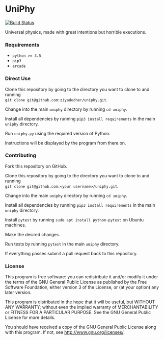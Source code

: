 # UniPhy
[![Build Status](https://travis-ci.org/ziyadedher/uniphy.svg?branch=master)](https://travis-ci.org/ziyadedher/uniphy)

Universal physics, made with great intentions but horrible executions.


### Requirements
  * `python >= 3.5`
  * `pip3`
  * `arcade`


### Direct Use
Clone this repository by going to the directory you want to clone to and running  
`git clone git@github.com:ziyadedher/uniphy.git`.

Change into the main `uniphy` directory by running `cd uniphy`.

Install all dependencies by running `pip3 install requirements` in the main `uniphy` directory.

Run `uniphy.py` using the required version of Python.

Instructions will be displayed by the program from there on.


### Contributing
Fork this repository on GitHub.

Clone this repository by going to the directory you want to clone to and running  
`git clone git@github.com:<your username>/uniphy.git`.

Change into the main `uniphy` directory by running `cd uniphy`.

Install all dependencies by running `pip3 install requirements` in the main `uniphy` directory.

Install `pytest` by running `sudo apt install python-pytest` on Ubuntu machines.

Make the desired changes.

Run tests by running `pytest` in the main `uniphy` directory.

If everything passes submit a pull request back to this repository.


### License
This program is free software: you can redistribute it and/or modify it under the terms of the GNU General Public License as published by the Free Software Foundation, either version 3 of the License, or (at your option) any later version.

This program is distributed in the hope that it will be useful, but WITHOUT ANY WARRANTY; without even the implied warranty of MERCHANTABILITY or FITNESS FOR A PARTICULAR PURPOSE. See the GNU General Public License for more details.

You should have received a copy of the GNU General Public License along with this program. If not, see http://www.gnu.org/licenses/.

